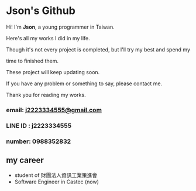 # Json's Github
Hi! I'm **Json**, a young programmer in Taiwan. 


Here's all my works I did in my life.


Though it's not every project is completed, but I'll try my best and spend my


time to finished them.


These project will keep updating soon. 


If you have any problem or something to say, please contact me.


Thank you for reading my works.

### email: j2223334555@gmail.com
### LINE ID : j2223334555
### number: 0988352832


## my career

* student of 財團法人資訊工業策進會
* Software Engineer in Castec (now)
